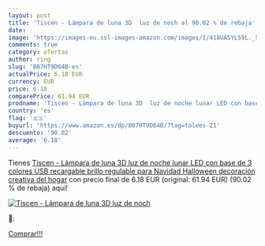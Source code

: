 ```yaml
---
layout: post
title: 'Tiscen - Lámpara de luna 3D  luz de noch al 90.02 % de rebaja'
date: 
image: 'https://images-eu.ssl-images-amazon.com/images/I/418UA5YL59L._SL200_.jpg'
comments: true
category: ofertas
author: ring
slug: 'B07HT9D64B-es'
actualPrice: 6.18 EUR
currency: EUR
price: 6.18
comparePrice: 61.94 EUR
prodname: 'Tiscen - Lámpara de luna 3D  luz de noche lunar LED con base de 3 colores  USB  recargable  brillo regulable para Navidad  Halloween  decoración creativa del hogar'
country: 'es'
flag: '🇪🇸'
buyurl: 'https://www.amazon.es/dp/B07HT9D64B/?tag=tolees-21'
descuento: '90.02'
average: '6.18'
---
```


Tienes [Tiscen - Lámpara de luna 3D  luz de noche lunar LED con base de 3 colores  USB  recargable  brillo regulable para Navidad  Halloween  decoración creativa del hogar](https://www.amazon.es/dp/B07HT9D64B/?tag=tolees-21) con precio final de  6.18 EUR (original: 61.94 EUR) (90.02 %  de rebaja) aqui!

[![Tiscen - Lámpara de luna 3D  luz de noch](https://images-eu.ssl-images-amazon.com/images/I/418UA5YL59L._SL200_.jpg)](https://www.amazon.es/dp/B07HT9D64B/?tag=tolees-21)

🔎:


[Comprar!!!](https://www.amazon.es/dp/B07HT9D64B/?tag=tolees-21)
